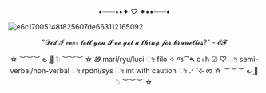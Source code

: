 <p align ="center">•┈┈┈••✦ ♡ ✦••┈┈┈•
</p>

![e6c17005148f825607de663112165092](https://github.com/user-attachments/assets/d8fa104b-f9df-47f8-a11c-1ce24e7c584d)

<p align ="center">"𝓓𝓲𝓭 𝓘 𝓮𝓿𝓮𝓻 𝓽𝓮𝓵𝓵 𝔂𝓸𝓾 𝓘'𝓿𝓮 𝓰𝓸𝓽 𝓪 𝓽𝓱𝓲𝓷𝓰 𝓯𝓸𝓻 𝓫𝓻𝓾𝓷𝓮𝓽𝓽𝓮𝓼?" - 𝓔𝓕
</p>
<p align ="center">☆ ︶︶︶  ౿ ָ🔆 𞥊   ︶︶︶ ☆
Ꮺ  mari/ryu/luci  ೀ filo ✧
જ⁀➴ c+h ☑  ♡  ೀ  semi-verbal/non-verbal  ೀ  rpdni/sys  ೀ int with caution  ೀ  .ᐟ ˚⊹ ᰔ
☆ ︶︶︶  ౿ ָ🔆 𞥊   ︶︶︶ ☆  
</p>
